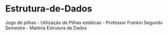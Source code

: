 # Estrutura-de-Dados
Jogo de pilhas - Utilização de Pilhas estáticas - Professor Frankin
Segundo Semestre - Matéria Estrutura de Dados
